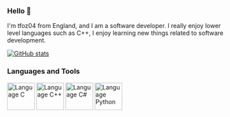 
<!-- Basic Introduction -->

### Hello 👋

I'm tfoz04 from England, and I am a software developer. I really enjoy lower level languages such as C++, I enjoy learning new things related to software development.

<!-- Profile Stats -->

[![GitHub stats](https://github-readme-stats.vercel.app/api?username=tfoz04)](https://github.com/anuraghazra/github-readme-stats)

<!-- Languages and Tools -->

### Languages and Tools

<link rel = "css/styles.css", type = "text/css", href = "styles.css">

<div class="image-row">
  <img src="https://github.com/tfoz04/tfoz04/blob/a7a2f2ea9b8c6050ba1f3b00d9c3e1bc235dfd02/icons/lang-c.svg" alt="Language C" width="64" height="64">
  <img src="https://github.com/tfoz04/tfoz04/blob/a64b1c489f6750c63b22a3fb808da87f5d911805/icons/lang-cpp.svg" alt="Language C++" width="64" height="64">
  <img src="https://github.com/tfoz04/tfoz04/blob/a64b1c489f6750c63b22a3fb808da87f5d911805/icons/lang-csharp.svg" alt="Language C#" width="64" height="64">
  <img src="https://github.com/tfoz04/tfoz04/blob/62b34958911306f98cd31ffec21f712de4c8897a/icons/lang-python.svg" alt="Language Python" width="64" height="64">
</div>

